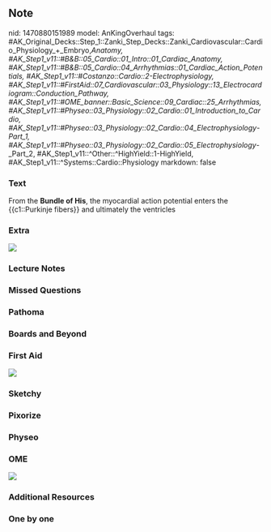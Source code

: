 ## Note
nid: 1470880151989
model: AnKingOverhaul
tags: #AK_Original_Decks::Step_1::Zanki_Step_Decks::Zanki_Cardiovascular::Cardio_Physiology_+_Embryo,_Anatomy, #AK_Step1_v11::#B&B::05_Cardio::01_Intro::01_Cardiac_Anatomy, #AK_Step1_v11::#B&B::05_Cardio::04_Arrhythmias::01_Cardiac_Action_Potentials, #AK_Step1_v11::#Costanzo::Cardio::2-Electrophysiology, #AK_Step1_v11::#FirstAid::07_Cardiovascular::03_Physiology::13_Electrocardiogram::Conduction_Pathway, #AK_Step1_v11::#OME_banner::Basic_Science::09_Cardiac::25_Arrhythmias, #AK_Step1_v11::#Physeo::03_Physiology::02_Cardio::01_Introduction_to_Cardio, #AK_Step1_v11::#Physeo::03_Physiology::02_Cardio::04_Electrophysiology_-_Part_1, #AK_Step1_v11::#Physeo::03_Physiology::02_Cardio::05_Electrophysiology_-_Part_2, #AK_Step1_v11::^Other::^HighYield::1-HighYield, #AK_Step1_v11::^Systems::Cardio::Physiology
markdown: false

### Text
<div>
  From the <b>Bundle of His</b>, the myocardial action potential
  enters the {{c1::Purkinje fibers}} and ultimately the ventricles
</div>

### Extra
<div><img src="paste-119430155600255.jpg"></div>

### Lecture Notes


### Missed Questions


### Pathoma


### Boards and Beyond


### First Aid
<img src="tmpDPGKs6.png">

### Sketchy


### Pixorize


### Physeo


### OME
<div class="ome-widget">
  <a href=
  "https://onlinemeded.org/spa/cardiac/arrhythmias/acquire?ref=anki">
  <img src="_OME_AnkiFlashcards_Lesson_5.png"></a>
</div>

### Additional Resources


### One by one

